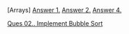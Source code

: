 [Arrays] [Answer 1.](https://codeshare.io/0bQeO8)  [Answer 2.](https://codeshare.io/NKjQV9)  [Answer 4.](https://codeshare.io/ldkJej)

[Ques 02.. Implement Bubble Sort](https://github.com/ShubhamViswa/DSA_Collage_Assaignment/blob/main/bubblesort.cpp)
